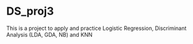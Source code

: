 # DS_proj3
This is a project to apply and practice Logistic Regression, Discriminant Analysis (LDA, GDA, NB) and KNN
